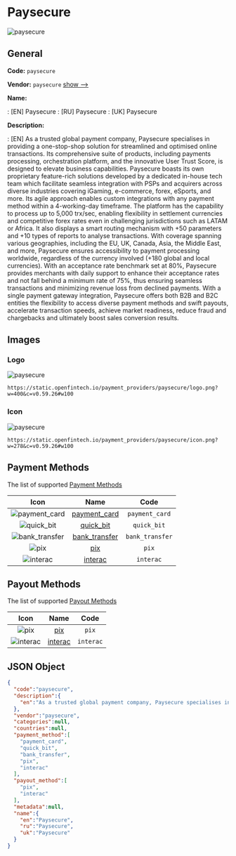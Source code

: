 
# Paysecure 
![paysecure](https://static.openfintech.io/payment_providers/paysecure/logo.png?w=400&c=v0.59.26#w100)  

## General 
 
**Code:** `paysecure` 
 
**Vendor:** `paysecure` [show -->](/vendors/paysecure/) 
 
**Name:** 
 
:	[EN] Paysecure 
:	[RU] Paysecure 
:	[UK] Paysecure 
 
**Description:** 
 
: [EN] As a trusted global payment company, Paysecure specialises in providing a one-stop-shop solution for streamlined and optimised online transactions. Its comprehensive suite of products, including payments processing, orchestration platform, and the innovative User Trust Score, is designed to elevate business capabilities. Paysecure boasts its own proprietary feature-rich solutions developed by a dedicated in-house tech team which facilitate seamless integration with PSPs and acquirers across diverse industries covering iGaming, e-commerce, forex, eSports, and more. Its agile approach enables custom integrations with any payment method within a 4-working-day timeframe. The platform has the capability to process up to 5,000 trx/sec, enabling flexibility in settlement currencies and competitive forex rates even in challenging jurisdictions such as LATAM or Africa. It also displays a smart routing mechanism with +50 parameters and +10 types of reports to analyse transactions. With coverage spanning various geographies, including the EU, UK, Canada, Asia, the Middle East, and more, Paysecure ensures accessibility to payment processing worldwide, regardless of the currency involved (+180 global and local currencies). With an acceptance rate benchmark set at 80%, Paysecure provides merchants with daily support to enhance their acceptance rates and not fall behind a minimum rate of 75%, thus ensuring seamless transactions and minimizing revenue loss from declined payments. With a single payment gateway integration, Paysecure offers both B2B and B2C entities the flexibility to access diverse payment methods and swift payouts, accelerate transaction speeds, achieve market readiness, reduce fraud and chargebacks and ultimately boost sales conversion results. 
 

## Images 

### Logo 
 
![paysecure](https://static.openfintech.io/payment_providers/paysecure/logo.png?w=400&c=v0.59.26#w100)  

```
https://static.openfintech.io/payment_providers/paysecure/logo.png?w=400&c=v0.59.26#w100
```  

### Icon 
 
![paysecure](https://static.openfintech.io/payment_providers/paysecure/icon.png?w=278&c=v0.59.26#w100)  

```
https://static.openfintech.io/payment_providers/paysecure/icon.png?w=278&c=v0.59.26#w100
```  

## Payment Methods 
 
The list of supported [Payment Methods](/payment-methods/) 

|Icon|Name|Code| 
|:---:|:---:|:---:| 
|![payment_card](https://static.openfintech.io/payment_methods/payment_card/icon.svg?w=278&c=v0.59.26#w100) |[payment_card](/payment-methods/payment_card/)|`payment_card`| 
|![quick_bit](https://static.openfintech.io/payment_methods/quick_bit/icon.svg?w=278&c=v0.59.26#w100) |[quick_bit](/payment-methods/quick_bit/)|`quick_bit`| 
|![bank_transfer](https://static.openfintech.io/payment_methods/bank_transfer/icon.svg?w=278&c=v0.59.26#w100) |[bank_transfer](/payment-methods/bank_transfer/)|`bank_transfer`| 
|![pix](https://static.openfintech.io/payment_methods/pix/icon.svg?w=278&c=v0.59.26#w100) |[pix](/payment-methods/pix/)|`pix`| 
|![interac](https://static.openfintech.io/payment_methods/interac/icon.png?w=278&c=v0.59.26#w100) |[interac](/payment-methods/interac/)|`interac`| 
 

## Payout Methods 
 
The list of supported [Payout Methods](/payout-methods/) 

|Icon|Name|Code| 
|:---:|:---:|:---:| 
|![pix](https://static.openfintech.io/payout_methods/pix/icon.svg?w=278&c=v0.59.26#w40) |[pix](payout-methodspix/)|`pix`| 
|![interac](https://static.openfintech.io/payout_methods/interac/icon.svg?w=278&c=v0.59.26#w40) |[interac](payout-methodsinterac/)|`interac`| 
 

## JSON Object 

```json
{
  "code":"paysecure",
  "description":{
    "en":"As a trusted global payment company, Paysecure specialises in providing a one-stop-shop solution for streamlined and optimised online transactions. Its comprehensive suite of products, including payments processing, orchestration platform, and the innovative User Trust Score, is designed to elevate business capabilities. Paysecure boasts its own proprietary feature-rich solutions developed by a dedicated in-house tech team which facilitate seamless integration with PSPs and acquirers across diverse industries covering iGaming, e-commerce, forex, eSports, and more. Its agile approach enables custom integrations with any payment method within a 4-working-day timeframe. The platform has the capability to process up to 5,000 trx\/sec, enabling flexibility in settlement currencies and competitive forex rates even in challenging jurisdictions such as LATAM or Africa. It also displays a smart routing mechanism with +50 parameters and +10 types of reports to analyse transactions. With coverage spanning various geographies, including the EU, UK, Canada, Asia, the Middle East, and more, Paysecure ensures accessibility to payment processing worldwide, regardless of the currency involved (+180 global and local currencies). With an acceptance rate benchmark set at 80%, Paysecure provides merchants with daily support to enhance their acceptance rates and not fall behind a minimum rate of 75%, thus ensuring seamless transactions and minimizing revenue loss from declined payments. With a single payment gateway integration, Paysecure offers both B2B and B2C entities the flexibility to access diverse payment methods and swift payouts, accelerate transaction speeds, achieve market readiness, reduce fraud and chargebacks and ultimately boost sales conversion results."
  },
  "vendor":"paysecure",
  "categories":null,
  "countries":null,
  "payment_method":[
    "payment_card",
    "quick_bit",
    "bank_transfer",
    "pix",
    "interac"
  ],
  "payout_method":[
    "pix",
    "interac"
  ],
  "metadata":null,
  "name":{
    "en":"Paysecure",
    "ru":"Paysecure",
    "uk":"Paysecure"
  }
}
```  
